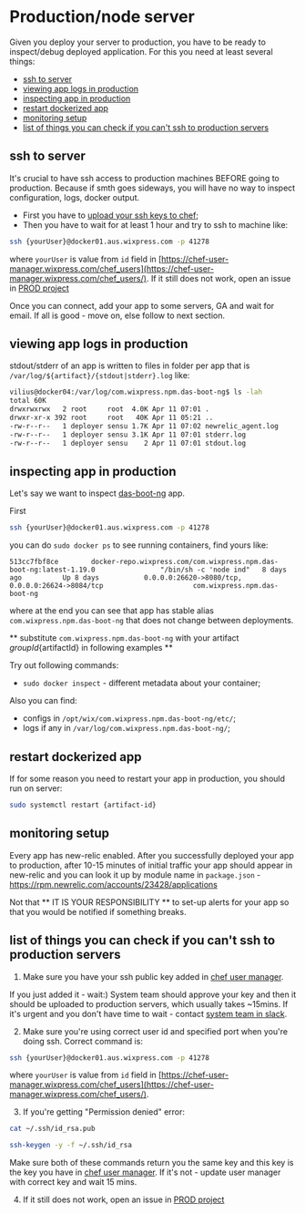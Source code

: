 # Production/node server

Given you deploy your server to production, you have to be ready to inspect/debug deployed application. For this you need at least several things:
<!-- ⛔️ AUTO-GENERATED-CONTENT:START (TOC) -->
- [ssh to server](#ssh-to-server)
- [viewing app logs in production](#viewing-app-logs-in-production)
- [inspecting app in production](#inspecting-app-in-production)
- [restart dockerized app](#restart-dockerized-app)
- [monitoring setup](#monitoring-setup)
- [list of things you can check if you can't ssh to production servers](#list-of-things-you-can-check-if-you-cant-ssh-to-production-servers)
<!-- ⛔️ AUTO-GENERATED-CONTENT:START (TOC) -->
<!-- ⛔️ AUTO-GENERATED-CONTENT:END -->
 
## ssh to server
 It's crucial to have ssh access to production machines BEFORE going to production. Because if smth goes sideways, you will have no way to inspect configuration, logs, docker output.
 
  - First you have to [upload your ssh keys to chef](https://kb.wixpress.com/display/hoopoe/Create+SSH+keys+for+Production+and+GitHub);
  - Then you have to wait for at least 1 hour and try to ssh to machine like:
  
```bash
ssh {yourUser}@docker01.aus.wixpress.com -p 41278
```

where `yourUser` is value from `id` field in [https://chef-user-manager.wixpress.com/chef_users](https://chef-user-manager.wixpress.com/chef_users/). If it still does not work, open an issue in [PROD project](https://jira.wixpress.com/browse/PROD/)

Once you can connect, add your app to some servers, GA and wait for email. If all is good - move on, else follow to next section.

## viewing app logs in production

stdout/stderr of an app is written to files in folder per app that is `/var/log/${artifact}/{stdout|stderr}.log` like:

```bash
vilius@docker04:/var/log/com.wixpress.npm.das-boot-ng$ ls -lah
total 60K
drwxrwxrwx   2 root     root  4.0K Apr 11 07:01 .
drwxr-xr-x 392 root     root   40K Apr 11 05:21 ..
-rw-r--r--   1 deployer sensu 1.7K Apr 11 07:02 newrelic_agent.log
-rw-r--r--   1 deployer sensu 3.1K Apr 11 07:01 stderr.log
-rw-r--r--   1 deployer sensu    2 Apr 11 07:01 stdout.log
```

## inspecting app in production

Let's say we want to inspect [das-boot-ng](https://fryingpan.wixpress.com/services/com.wixpress.npm.das-boot-ng) app.

First 

```sh
ssh {yourUser}@docker01.aus.wixpress.com -p 41278
```

you can do `sudo docker ps` to see running containers, find yours like:

```
513cc7fbf8ce        docker-repo.wixpress.com/com.wixpress.npm.das-boot-ng:latest-1.19.0                "/bin/sh -c 'node ind"   8 days ago          Up 8 days           0.0.0.0:26620->8080/tcp, 0.0.0.0:26624->8084/tcp                      com.wixpress.npm.das-boot-ng
```

where at the end you can see that app has stable alias `com.wixpress.npm.das-boot-ng` that does not change between deployments.

** substitute `com.wixpress.npm.das-boot-ng` with your artifact ${groupId}${artifactId} in following examples **

Try out following commands:
 - `sudo docker inspect` - different metadata about your container;

Also you can find:
 - configs in `/opt/wix/com.wixpress.npm.das-boot-ng/etc/`;
 - logs if any in `/var/log/com.wixpress.npm.das-boot-ng/`;

## restart dockerized app

If for some reason you need to restart your app in production, you should run on server:

```bash
sudo systemctl restart {artifact-id}
```
 
 ## monitoring setup

Every app has new-relic enabled. After you successfully deployed your app to production, after 10-15 minutes of initial traffic your app should appear in new-relic and you can look it up by module name in `package.json` - https://rpm.newrelic.com/accounts/23428/applications

Not that ** IT IS YOUR RESPONSIBILITY ** to set-up alerts for your app so that you would be notified if something breaks.

## list of things you can check if you can't ssh to production servers

1. Make sure you have your ssh public key added in [chef user manager](https://chef-user-manager.wixpress.com/chef_users/). 

If you just added it - wait:) System team should approve your key and then it should be uploaded to production servers, which usually takes ~15mins.
If it's urgent and you don't have time to wait - contact [system team in slack](https://wix.slack.com/messages/system/).

2. Make sure you're using correct user id and specified port when you're doing ssh.
Correct command is:
```bash
ssh {yourUser}@docker01.aus.wixpress.com -p 41278
```
where `yourUser` is value from `id` field in [https://chef-user-manager.wixpress.com/chef_users](https://chef-user-manager.wixpress.com/chef_users/).

3. If you're getting "Permission denied" error:
```bash
cat ~/.ssh/id_rsa.pub
```

```bash
ssh-keygen -y -f ~/.ssh/id_rsa
```

Make sure both of these commands return you the same key and this key is the key you have in [chef user manager](https://chef-user-manager.wixpress.com/chef_users/). 
If it's not - update user manager with correct key and wait 15 mins.

4. If it still does not work, open an issue in [PROD project](https://jira.wixpress.com/browse/PROD/)


